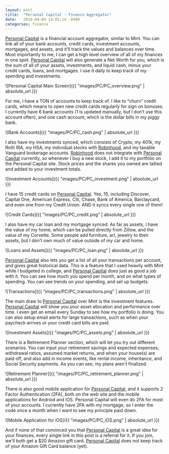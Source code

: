 ```yaml
---
layout: post
title:  "Personal Capital - Finance Aggregator"
date:   2018-04-04 14:05:14 -0400
categories: finance
---
```


[Personal Capital](http://share.personalcapital.com/x/psOnBl) is a financial account aggregator, similar to Mint. You can link all of your bank accounts, credit cards, investment accounts, mortgages, and assets, and it’ll track the values and balances over time. Most importantly to me, I can get a high level overview of all of my finances in one spot. [Personal Capital](http://share.personalcapital.com/x/psOnBl) will also generate a Net Worth for you, which is the sum of all of your assets, investments, and liquid cash, minus your credit cards, loans, and mortgages. I use it daily to keep track of my spending and investments.

![Personal Capital Main Screen]({{ "images/PC/PC_overview.png" | absolute_url }})

For me, I have a TON of accounts to keep track of. I like to “churn” credit cards, which means to open new credit cards regularly for sign on bonuses. I currently have 6 bank accounts (1 is updated manually, but I don’t use this account often), and one cash account, which is the dollar bills in my piggy bank.

![Bank Accounts]({{ "images/PC/PC_cash.png" | absolute_url }})

I also have my investments synced, which consists of Crypto, my 401k, my Roth IRA, my HSA, my individual stocks with [Robinhood](http://share.robinhood.com/roberts459), and my taxable Vanguard brokerage accounts. [Robinhood](http://share.robinhood.com/roberts459) does not integrate with [Personal Capital](http://share.personalcapital.com/x/psOnBl) currently, so whenever I buy a new stock, I add it to my portfolio on the Personal Capital site. Stock prices and the shares you owned are tallied and added to your investment totals.

![Investment Accounts]({{ "images/PC/PC_investment.png" | absolute_url }})

I have 15 credit cards on [Personal Capital](http://share.personalcapital.com/x/psOnBl). Yes, 15, including Discover, Capital One, American Express, Citi, Chase, Bank of America, Barclaycard, and even one from my Credit Union. AND it syncs every single one of them!

![Credit Cards]({{ "images/PC/PC_credit.png" | absolute_url }})

I also have my car loan and my mortgage synced. As far as assets, I have the value of my home, which can be pulled directly from Zillow, and the value of my Corvette. Some people add furniture, art, jewelry to their assets, but I don’t own much of value outside of my car and home.

![Loans and Assets]({{ "images/PC/PC_loan.png" | absolute_url }})

[Personal Capital](http://share.personalcapital.com/x/psOnBl) also lets you get a list of all your transactions per account, and gives great historical data. This is a feature that I used heavily with Mint while I budgeted in college, and [Personal Capital](http://share.personalcapital.com/x/psOnBl) does just as good a job with it. You can see how much you spend per month, and on what types of spending. You can see trends on your spending, and set up budgets.

![Transactions]({{ "images/PC/PC_transactions.png" | absolute_url }})

The main draw to [Personal Capital](http://share.personalcapital.com/x/psOnBl) over Mint is the investment features. [Personal Capital](http://share.personalcapital.com/x/psOnBl) will show you your asset allocation and performance over time. I even get an email every Sunday to see how my portfolio is doing. You can also setup email alerts for large transactions, such as when your paycheck arrives or your credit card bills are paid.

![Investment Assets]({{ "images/PC/PC_assets.png" | absolute_url }})

There is a Retirement Planner section, which will let you try out different scenarios. You can input your retirement savings and expected expenses, withdrawal ratios, assumed market returns, and when your house(s) are paid off, and also add in income events, like rental income, inheritance, and Social Security payments. As you can see, my plans aren't finalized.

![Retirement Planner]({{ "images/PC/PC_retirement_planner.png" | absolute_url }})

There is also good mobile application for [Personal Capital](http://share.personalcapital.com/x/psOnBl), and it supports 2 Factor Authentication (2FA), both on the web site and the mobile applications for Android and iOS. Personal Capital will even do 2FA for most of your accounts. I currently have 2FA with my mortgage, so I enter the code once a month when I want to see my principle paid down.

![Mobile Application for iOS]({{ "images/PC/PC_iOS.png" | absolute_url }})

And if none of that convinced you that [Personal Capital](http://share.personalcapital.com/x/psOnBl) is a great idea for your finances, every single link in this post is a referral for it. If you join, we'll both get a $20 Amazon gift card. [Personal Capital](http://share.personalcapital.com/x/psOnBl) does not keep track of your Amazon Gift Card balance (yet).
